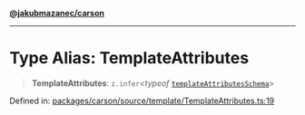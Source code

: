 [**@jakubmazanec/carson**](../README.md)

---

# Type Alias: TemplateAttributes

> **TemplateAttributes**: `z.infer`\<_typeof_
> [`templateAttributesSchema`](../variables/templateAttributesSchema.md)\>

Defined in:
[packages/carson/source/template/TemplateAttributes.ts:19](https://github.com/jakubmazanec/tools/blob/b189bd808f93a39eacbf7e401a82a754c5ce3b63/packages/carson/source/template/TemplateAttributes.ts#L19)
